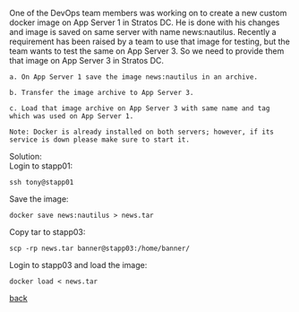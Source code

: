 One of the DevOps team members was working on to create a new custom docker image on App Server 1 in Stratos DC. He is done with his changes and image is saved on same server with name news:nautilus. Recently a requirement has been raised by a team to use that image for testing, but the team wants to test the same on App Server 3. So we need to provide them that image on App Server 3 in Stratos DC.  
```  
a. On App Server 1 save the image news:nautilus in an archive.  

b. Transfer the image archive to App Server 3.  

c. Load that image archive on App Server 3 with same name and tag which was used on App Server 1.  

Note: Docker is already installed on both servers; however, if its service is down please make sure to start it.  
```  

Solution:  
Login to stapp01:  
```
ssh tony@stapp01
```

Save the image:  
```
docker save news:nautilus > news.tar
```

Copy tar to stapp03:  
```
scp -rp news.tar banner@stapp03:/home/banner/
```

Login to stapp03 and load the image:  
```
docker load < news.tar
```

[back](https://github.com/MederD/Kodekloud-Engineer-Tasks)